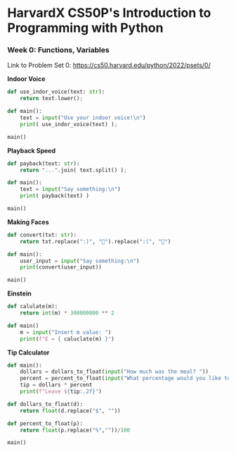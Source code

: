 # HarvardX CS50P's Introduction to Programming with Python

### Week 0: Functions, Variables

Link to Problem Set 0: https://cs50.harvard.edu/python/2022/psets/0/

**Indoor Voice**
```python
def use_indor_voice(text: str):
    return text.lower();

def main():
    text = input("Use your indoor voice!\n")
    print( use_indor_voice(text) );

main()
```

**Playback Speed**
```python
def payback(text: str):
    return "...".join( text.split() );

def main():
    text = input("Say something:\n")
    print( payback(text) )

main()
```

**Making Faces**
```python
def convert(txt: str):
    return txt.replace(":)", "🙂").replace(":(", "🙁")

def main():
    user_input = input("Say something:\n")
    print(convert(user_input))

main()
```

**Einstein**
```python
def calulate(m):
    return int(m) * 300000000 ** 2

def main()
    m = input("Insert m value: ")
    print(f"E = { caluclate(m) }")
```

**Tip Calculator**
```python
def main():
    dollars = dollars_to_float(input("How much was the meal? "))
    percent = percent_to_float(input("What percentage would you like to tip? "))
    tip = dollars * percent
    print(f"Leave ${tip:.2f}")

def dollars_to_float(d):
    return float(d.replace("$", ""))

def percent_to_float(p):
    return float(p.replace("%",""))/100

main()
```